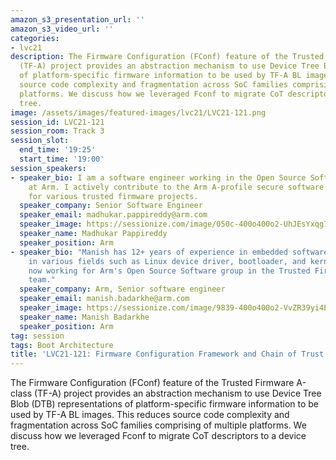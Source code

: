 ```yaml
---
amazon_s3_presentation_url: ''
amazon_s3_video_url: ''
categories:
- lvc21
description: The Firmware Configuration (FConf) feature of the Trusted Firmware A-class
  (TF-A) project provides an abstraction mechanism to use Device Tree Blob (DTB) representations
  of platform-specific firmware information to be used by TF-A BL images. This reduces
  source code complexity and fragmentation across SoC families comprising of multiple
  platforms. We discuss how we leveraged Fconf to migrate CoT descriptors to a device
  tree.
image: /assets/images/featured-images/lvc21/LVC21-121.png
session_id: LVC21-121
session_room: Track 3
session_slot:
  end_time: '19:25'
  start_time: '19:00'
session_speakers:
- speaker_bio: I am a software engineer working in the Open Source Software group
    at Arm. I actively contribute to the Arm A-profile secure software development
    for various trusted firmware projects.
  speaker_company: Senior Software Engineer
  speaker_email: madhukar.pappireddy@arm.com
  speaker_image: https://sessionize.com/image/050c-400o400o2-UhJEsYxqg7i4ZBPAE6jVrv.JPG
  speaker_name: Madhukar Pappireddy
  speaker_position: Arm
- speaker_bio: "Manish has 12+ years of experience in embedded software. He has experience
    in various fields such as Linux device driver, bootloader, and kernel programming.\r\n\r\nHe's
    now working for Arm's Open Source Software group in the Trusted Firmware-A (TF-A)
    team."
  speaker_company: Arm, Senior software engineer
  speaker_email: manish.badarkhe@arm.com
  speaker_image: https://sessionize.com/image/9839-400o400o2-VvZR39yi4EPL7oBY6u3aUD.jpeg
  speaker_name: Manish Badarkhe
  speaker_position: Arm
tag: session
tags: Boot Architecture
title: 'LVC21-121: Firmware Configuration Framework and Chain of Trust in TF-A'
---
```


The Firmware Configuration (FConf) feature of the Trusted Firmware A-class (TF-A) project provides an abstraction mechanism to use Device Tree Blob (DTB) representations of platform-specific firmware information to be used by TF-A BL images. This reduces source code complexity and fragmentation across SoC families comprising of multiple platforms. We discuss how we leveraged Fconf to migrate CoT descriptors to a device tree.